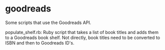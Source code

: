 goodreads
=========

Some scripts that use the Goodreads API.

populate_shelf.rb: Ruby script that takes a list of book titles and adds them to a Goodreads book shelf.  Not directly, book titles need to be converted to ISBN and then to Goodreads ID's.


